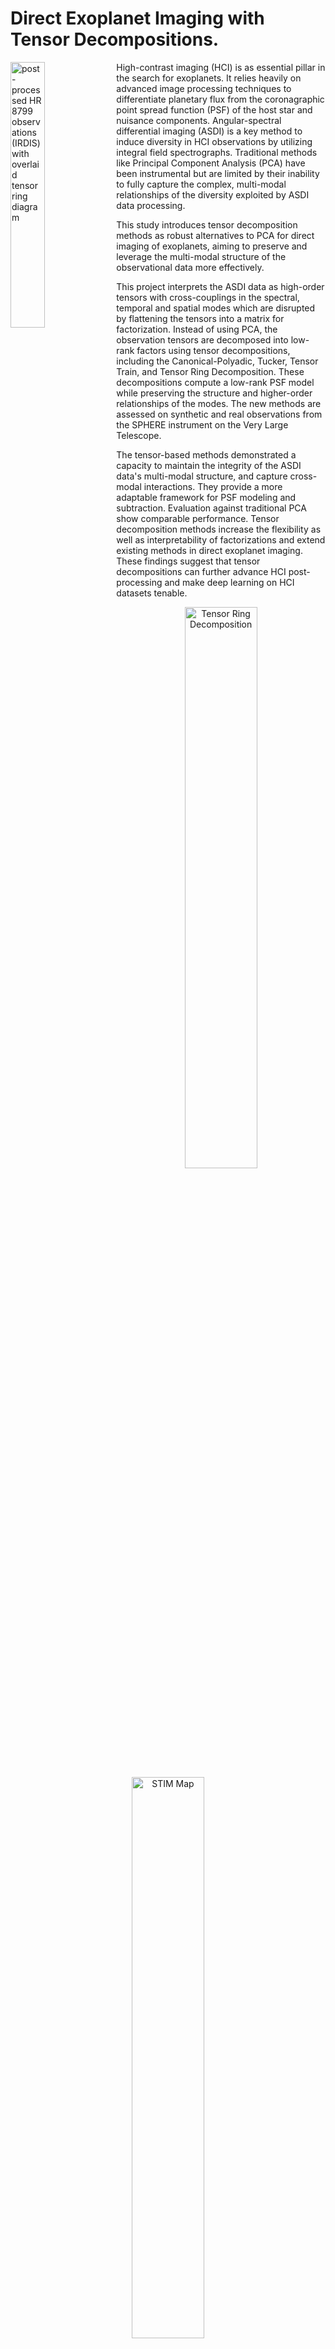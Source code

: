 # Direct Exoplanet Imaging with Tensor Decompositions.

<img align="left" width="33%" src="https://github.com/lwelzel/tide/assets/29613344/c6e89abe-5630-4648-9f64-35e928f222ff" alt="post-processed HR 8799 observations (IRDIS) with overlaid tensor ring diagram">

High-contrast imaging (HCI) is as essential pillar in the search for exoplanets. It relies heavily on advanced image 
processing techniques to differentiate planetary flux from the coronagraphic point spread function (PSF) of the host 
star and nuisance components. Angular-spectral differential imaging (ASDI) is a key method to induce diversity in HCI 
observations by utilizing integral field spectrographs. Traditional methods like Principal Component Analysis (PCA) 
have been instrumental but are limited by their inability to fully capture the complex, multi-modal relationships of 
the diversity exploited by ASDI data processing.

This study introduces tensor decomposition methods as robust alternatives to PCA for direct imaging of 
exoplanets, aiming to preserve and leverage the multi-modal structure of the observational data more effectively.

This project interprets the ASDI data as high-order tensors with cross-couplings in the spectral, 
temporal and spatial modes which are disrupted by flattening the tensors into a matrix for factorization. Instead of 
using PCA, the observation tensors are decomposed into low-rank factors using tensor decompositions, including the 
Canonical-Polyadic, Tucker, Tensor Train, and Tensor Ring Decomposition. These decompositions compute a low-rank PSF 
model while preserving the structure and higher-order relationships of the modes. The new methods are assessed on 
synthetic and real observations from the SPHERE instrument on the Very Large Telescope.

The tensor-based methods demonstrated a capacity to maintain the integrity of the ASDI data's
multi-modal structure, and capture cross-modal interactions. They provide a more adaptable framework for PSF 
modeling and subtraction. Evaluation against traditional PCA show comparable performance. Tensor decomposition 
methods increase the flexibility as well as interpretability of factorizations and extend existing methods in direct 
exoplanet imaging. These findings suggest that tensor decompositions can further advance HCI post-processing and 
make deep learning on HCI datasets tenable.

<p align="center">
  <img src="https://github.com/lwelzel/tide/assets/29613344/e1b3d695-e877-4379-bbc1-21ade2359643" alt="Tensor Ring Decomposition" width="48%">
  <img src="https://github.com/lwelzel/tide/assets/29613344/5209c968-e0e8-4d4c-8711-5976cbee9f52" alt="STIM Map" width="48%">
</p>
<p align="center">
  <em><strong>IFS observations of HR 8799 reduced with the Tensor Ring Decomposition, residuals (left) and STIM map (right).</strong></em>
</p>

### Angular-Spectral Differential Imaging

Combined Differential Imaging (CODI) is an observational technique that exploits angular and spectral diversity to differentiate the stellar PSF from the companion. By using both angular and spectral diversity the PSF of the host star is modeled by scaling the observations so that the stellar PSF is aligned along the angular and spectral dimension but the companion is misaligned along both dimensions. This process is shown in the figure below. The stellar PSF is then modeled as the quasi-static part of the observations. The PSF model is then subtracted from the observations, ideally leaving only the companion signal.

<p align="center">
  <img src="https://github.com/lwelzel/tide/assets/29613344/c36f7581-d229-45f1-af7d-455e2ae0f17d" alt="original/rescaled ASDI observations" width="48%">
  <img src="https://github.com/lwelzel/tide/assets/29613344/1424c415-f640-4bfb-b36b-6ffa4fed371e" alt="scaled ASDI observations" width="48%">
</p>
<p align="center">
  <em><strong>Schematic observations obtained by angular-spectral differential imaging.</strong> Each frame (gray border) in the 3-by-3 grids is an image of the observed solar system at wavelength &lambda; and parallactic angle &theta;. The coordinate system in each frame is not wavelength and angle, but instead (projected) distances e.g. right ascension and declination. The PSF   and speckle pattern are shown in red, and an off-axis source (like an exoplanet) is shown in blue, and its trajectory through the observation cube is shown as a dashed blue arc. The center of each frame, coinciding with the position of the star, is indicated by a black circle. While only 9 frames are shown here, full observations typically consist of thousands of frames. <strong>Left: pre-processed observations.</strong> The PSF and speckle pattern spread out with increasing wavelength due to the diffusion of light. Due to the rotation of the earth under the sky, the off-axis source moves on an arc through the observations. <strong>Right: scaled observations.</strong> By scaling the frames by the ratio of a reference wavelength &lambda;<sub>0</sub> (typically the largest wavelength in an observation) over the wavelength of a frame, also called the scale factor &lambda;<sub>0</sub> / &lambda; = s, the PSF and speckle pattern is aligned throughout the entire cube. This also misaligns off-axis sources, both radially and azimuthally. Ideally, the PSF and speckle pattern is now the same in every frame and can be easily modeled.</em>

Typically, the PSF model is found using matrix Principal Component Analysis (PCA) which relies on the truncated matrix Singular Value Decomposition (SVD). Because reshaping the observations into a matrix disrupts the relationships between the modes we propose to model the observations as higher order tensors using tensor decompositions. Tensor decompositions generalize PCA and SVD to higher-order data. Below the idea behind this method using the canonical polyadic decomposition (CPD) is illustrated on the example of an observation cube optained by spectral differential imaging (only spectral diversity).

<p align="center">
  <img src="https://github.com/lwelzel/tide/assets/29613344/4803e54a-835e-47bb-9edf-bdab3827ef0f" alt="Tensor Ring Decomposition" width="100%">
</p>
<p align="center">
  <em>Finding a low-rank PSF model from observations obtained by spectral differential imaging.</em>
</p>


### Example

Decompositing the scaled observation tensor $\mathcal{X} \in \mathbb{R}^{I_\lambda \times I_\theta \times I_x \times I_y}$ using the Tensor Ring Decomposition, see the equations below, approximates the low-rank components of the coronagraphic PSF using four order-$3$ factors, $\mathcal{G}^{(i)}$, under the tensor trace operation. Subtracting the low-rank PSF model from the observations, rescaling and de-rotating results in the residual frame and STIM map shown in the figure above.

<p align="center">
  <img src="https://github.com/lwelzel/tide/assets/29613344/f0cfabfb-6aa3-4bff-8503-c4f4912d8e9f" alt="TRD Eq. 1" width="75%">
</p>
<p align="center">
  <img src="https://github.com/lwelzel/tide/assets/29613344/e0fba2e8-f494-4c62-a8b5-b8260115eb56" alt="TRD Eq. 2" width="30%">
</p>

Equivalently in tensor network notation:
<p align="center">
  <img src="https://github.com/lwelzel/tide/assets/29613344/6fbb2636-fcd6-4591-821b-c61c847d0ce4" alt="TRD TND Eq. 3" width="48%">
</p>





